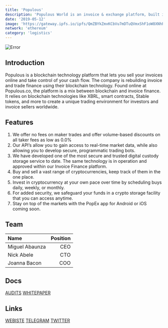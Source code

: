 ```yaml
---
title: 'Populous'
description: 'Populous World is an invoice & exchange platform, built into one'
date: '2019-05-12'
image: 'https://gateway.ipfs.io/ipfs/QmZBYkZmxKCbVu7mDTuQVmxShF1oW8XNhP9YG5pKvrEW2k'
network: 'ethereum'
category: 'logistics'
---
```


![Error](https://gateway.ipfs.io/ipfs/QmSitspkEeNGmHv8akVKHzwBmteDc9hEmBgipqsZU6BfWG)

## Introduction
Populous is a blockchain technology platform that lets you sell your invoices online and take control of your cash flow. The company is rebuilding invoice and trade finance using their blockchain technology. Found online at Populous.co, the platform is a mix between blockchain and invoice finance. It relies on blockchain technologies like XBRL, smart contracts, Stable tokens, and more to create a unique trading environment for investors and invoice sellers worldwide.

## Features

1. We offer no fees on maker trades and offer volume-based discounts on all taker fees as low as 0.0%
2. Our API’s allow you to gain access to real-time market data, while also allowing you to develop secure, programmatic trading bots.
3. We have developed one of the most secure and trusted digital custody storage service to date. The same technology is in operation and approved within our Invoice Finance platform.
4. Buy and sell a vast range of cryptocurrencies, keep track of them in the one place.
5. Invest in cryptocurrency at your own pace over time by scheduling buys daily, weekly, or monthly.
6. For added security, we safeguard your funds in a crypto storage facility that you can access anytime.
7. Stay on top of the markets with the PopEx app for Android or iOS coming soon.

## Team

| Name  |  Position |
|:---|---:|
|Miguel Abaunza  | CEO |
|Nick Abele | CTO |
|Joanna Bacon | COO|


## Docs

[AUDITS](https://gateway.ipfs.io/ipfs/QmPMB1vGoWeHRa9GidJqajt6m4d7KuAJCN1kbee54BUCbv)
[WHITEPAPER](https://gateway.ipfs.io/ipfs/QmadTcBLBGehdxN4ZQoARr9gBoZ76n9gFEe7VG73UbzMao)

## Links

[WEBISTE](https://populous.world/)
[TELEGRAM](https://telegram.me/PopulousIP)
[TWITTER](https://twitter.com/BitPopulous)